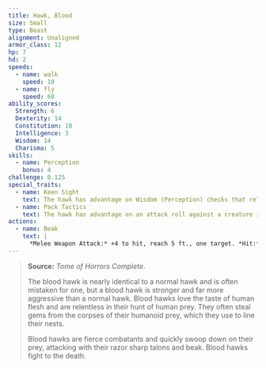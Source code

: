 ```yaml
---
title: Hawk, Blood
size: Small
type: Beast
alignment: Unaligned
armor_class: 12
hp: 7
hd: 2
speeds:
  - name: walk
    speed: 10
  - name: fly
    speed: 60
ability_scores:
  Strength: 6
  Dexterity: 14
  Constitution: 10
  Intelligence: 3
  Wisdom: 14
  Charisma: 5
skills:
  - name: Perception
    bonus: 4
challenge: 0.125
special_traits:
  - name: Keen Sight
    text: The hawk has advantage on Wisdom (Perception) checks that rely on sight.
  - name: Pack Tactics
    text: The hawk has advantage on an attack roll against a creature if at least one of the hawk's allies is within 5 feet of the creature and the ally isn't incapacitated.
actions:
  - name: Beak
    text: |
      *Melee Weapon Attack:* +4 to hit, reach 5 ft., one target. *Hit:* 4 (1d4 + 2) piercing damage.
---
```


> **Source:** *Tome of Horrors Complete*.
>
> The blood hawk is nearly identical to a normal hawk and is often mistaken for one, but a blood hawk is stronger and far more aggressive than a normal hawk. Blood hawks love the taste of human flesh and are relentless in their hunt of human prey. They often steal gems from the corpses of their humanoid prey, which they use to line their nests.
>
> Blood hawks are fierce combatants and quickly swoop down on their prey, attacking with their razor sharp talons and beak. Blood hawks fight to the death.
